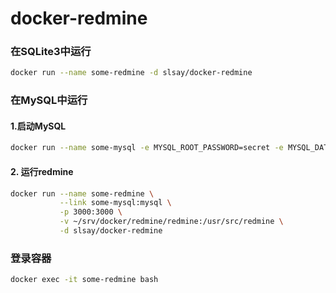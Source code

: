 # docker-redmine


### 在SQLite3中运行
```sh
docker run --name some-redmine -d slsay/docker-redmine
```

### 在MySQL中运行
#### 1.启动MySQL
```sh
docker run --name some-mysql -e MYSQL_ROOT_PASSWORD=secret -e MYSQL_DATABASE=redmine -d slsay/docker-mysql
```
#### 2. 运行redmine
```sh
docker run --name some-redmine \
           --link some-mysql:mysql \
           -p 3000:3000 \
           -v ~/srv/docker/redmine/redmine:/usr/src/redmine \
           -d slsay/docker-redmine
```

### 登录容器
```sh
docker exec -it some-redmine bash
```

